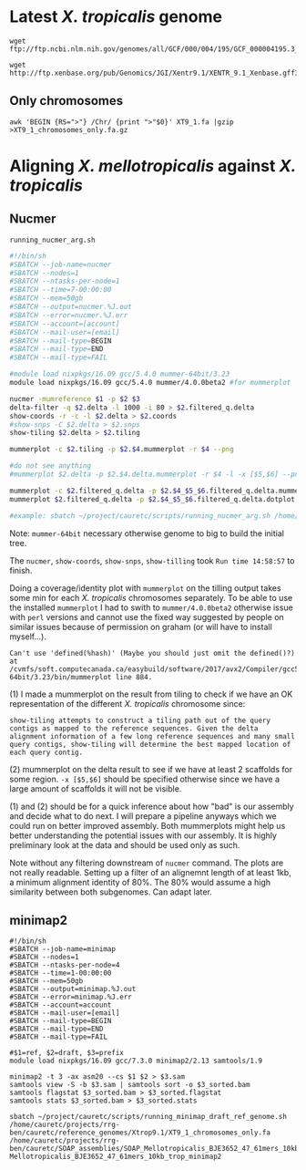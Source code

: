
# Latest *X. tropicalis* genome

```
wget ftp://ftp.ncbi.nlm.nih.gov/genomes/all/GCF/000/004/195/GCF_000004195.3_Xenopus_tropicalis_v9.1/GCF_000004195.3_Xenopus_tropicalis_v9.1_assembly_report.txt

wget http://ftp.xenbase.org/pub/Genomics/JGI/Xentr9.1/XENTR_9.1_Xenbase.gff3
```

## Only chromosomes

```
awk 'BEGIN {RS=">"} /Chr/ {print ">"$0}' XT9_1.fa |gzip >XT9_1_chromosomes_only.fa.gz
```

# Aligning *X. mellotropicalis* against *X. tropicalis*

## Nucmer

`running_nucmer_arg.sh`
```sh
#!/bin/sh
#SBATCH --job-name=nucmer
#SBATCH --nodes=1
#SBATCH --ntasks-per-node=1
#SBATCH --time=7-00:00:00
#SBATCH --mem=50gb
#SBATCH --output=nucmer.%J.out
#SBATCH --error=nucmer.%J.err
#SBATCH --account=[account]
#SBATCH --mail-user=[email]
#SBATCH --mail-type=BEGIN
#SBATCH --mail-type=END
#SBATCH --mail-type=FAIL

#module load nixpkgs/16.09 gcc/5.4.0 mummer-64bit/3.23
module load nixpkgs/16.09 gcc/5.4.0 mummer/4.0.0beta2 #for mummerplot

nucmer -mumreference $1 -p $2 $3
delta-filter -q $2.delta -l 1000 -i 80 > $2.filtered_q.delta
show-coords -r -c -l $2.delta > $2.coords
#show-snps -C $2.delta > $2.snps 
show-tiling $2.delta > $2.tiling

mummerplot -c $2.tiling -p $2.$4.mummerplot -r $4 --png

#do not see anything
#mummerplot $2.delta -p $2.$4.delta.mummerplot -r $4 -l -x [$5,$6] --png

mummerplot -c $2.filtered_q.delta -p $2.$4_$5_$6.filtered_q.delta.mummerplot -r $4 -x [$5,$6] --png
mummerplot $2.filtered_q.delta -p $2.$4_$5_$6.filtered_q.delta.dotplot.mummerplot -r $4 --png

#example: sbatch ~/project/cauretc/scripts/running_nucmer_arg.sh /home/cauretc/projects/rrg-ben/cauretc/reference_genomes/Xtrop9.1/XT9_1_chromosomes_only.fa nucmer_XT9_1_chrom_SOAP_Mellotropicalis_BJE3652_47_61mers_1kb /home/cauretc/projects/rrg-ben/cauretc/SOAP_assemblies/SOAP_Mellotropicalis_BJE3652_47_61mers_1kb.fa Chr10
```
Note: `mummer-64bit` necessary otherwise genome to big to build the initial tree.

The `nucmer`, `show-coords`, `show-snps`, `show-tilling` took `Run time 14:58:57` to finish.

Doing a coverage/identity plot with `mummerplot` on the tilling output takes some min for each *X. tropicalis* chromosomes separately.
To be able to use the installed `mummerplot` I had to swith to `mummer/4.0.0beta2` otherwise issue with `perl` versions and cannot use the fixed way suggested by people on similar issues because of permission on graham (or will have to install myself...).
```
Can't use 'defined(%hash)' (Maybe you should just omit the defined()?) at /cvmfs/soft.computecanada.ca/easybuild/software/2017/avx2/Compiler/gcc5.4/mummer-64bit/3.23/bin/mummerplot line 884.
```

(1) I made a mummerplot on the result from tiling to check if we have an OK representation of the different *X. tropicalis* chromosome since:
```
show-tiling attempts to construct a tiling path out of the query contigs as mapped to the reference sequences. Given the delta alignment information of a few long reference sequences and many small query contigs, show-tiling will determine the best mapped location of each query contig.
```
(2) mummerplot on the delta result to see if we have at least 2 scaffolds for some region. `-x [$5,$6]` should be specified otherwise since we have a large amount of scaffolds it will not be visible.

(1) and (2) should be for a quick inference about how "bad" is our assembly and decide what to do next. I will prepare a pipeline anyways which we could run on better improved assembly. Both mummerplots might help us better understanding the potential issues with our assembly. It is highly preliminary look at the data and should be used only as such.

Note without any filtering downstream of `nucmer` command. The plots are not really readable. Setting up a filter of an alignemnt length of at least 1kb, a minimum alignment identity of 80%. The 80% would assume a high similarity between both subgenomes. Can adapt later.

## minimap2

```
#!/bin/sh
#SBATCH --job-name=minimap
#SBATCH --nodes=1
#SBATCH --ntasks-per-node=4
#SBATCH --time=1-00:00:00
#SBATCH --mem=50gb
#SBATCH --output=minimap.%J.out
#SBATCH --error=minimap.%J.err
#SBATCH --account=account
#SBATCH --mail-user=[email]
#SBATCH --mail-type=BEGIN
#SBATCH --mail-type=END
#SBATCH --mail-type=FAIL

#$1=ref, $2=draft, $3=prefix
module load nixpkgs/16.09 gcc/7.3.0 minimap2/2.13 samtools/1.9

minimap2 -t 3 -ax asm20 --cs $1 $2 > $3.sam
samtools view -S -b $3.sam | samtools sort -o $3_sorted.bam
samtools flagstat $3_sorted.bam > $3_sorted.flagstat
samtools stats $3_sorted.bam > $3_sorted.stats
```
```
sbatch ~/project/cauretc/scripts/running_minimap_draft_ref_genome.sh /home/cauretc/projects/rrg-ben/cauretc/reference_genomes/Xtrop9.1/XT9_1_chromosomes_only.fa /home/cauretc/projects/rrg-ben/cauretc/SOAP_assemblies/SOAP_Mellotropicalis_BJE3652_47_61mers_10kb.fa Mellotropicalis_BJE3652_47_61mers_10kb_trop_minimap2
```
